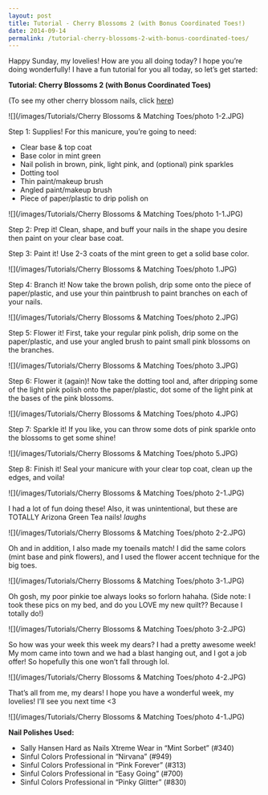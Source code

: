 ```yaml
---
layout: post
title: Tutorial - Cherry Blossoms 2 (with Bonus Coordinated Toes!)
date: 2014-09-14
permalink: /tutorial-cherry-blossoms-2-with-bonus-coordinated-toes/
---
```


Happy Sunday, my lovelies! How are you all doing today? I hope you’re doing wonderfully! I have a fun tutorial for you all today, so let’s get started:

**Tutorial: Cherry Blossoms 2 (with Bonus Coordinated Toes)**

(To see my other cherry blossom nails, click [here](http://nailsfornickels.com/tutorial-cherry-blossoms/))

![](/images/Tutorials/Cherry Blossoms & Matching Toes/photo 1-2.JPG)

Step 1: Supplies! For this manicure, you’re going to need:

- Clear base & top coat
- Base color in mint green
- Nail polish in brown, pink, light pink, and (optional) pink sparkles
- Dotting tool
- Thin paint/makeup brush
- Angled paint/makeup brush
- Piece of paper/plastic to drip polish on

![](/images/Tutorials/Cherry Blossoms & Matching Toes/photo 1-1.JPG)

Step 2: Prep it! Clean, shape, and buff your nails in the shape you desire then paint on your clear base coat.

Step 3: Paint it! Use 2-3 coats of the mint green to get a solid base color.

![](/images/Tutorials/Cherry Blossoms & Matching Toes/photo 1.JPG)

Step 4: Branch it! Now take the brown polish, drip some onto the piece of paper/plastic, and use your thin paintbrush to paint branches on each of your nails.

![](/images/Tutorials/Cherry Blossoms & Matching Toes/photo 2.JPG)

Step 5: Flower it! First, take your regular pink polish, drip some on the paper/plastic, and use your angled brush to paint small pink blossoms on the branches.

![](/images/Tutorials/Cherry Blossoms & Matching Toes/photo 3.JPG)

Step 6: Flower it (again)! Now take the dotting tool and, after dripping some of the light pink polish onto the paper/plastic, dot some of the light pink at the bases of the pink blossoms.

![](/images/Tutorials/Cherry Blossoms & Matching Toes/photo 4.JPG)

Step 7: Sparkle it! If you like, you can throw some dots of pink sparkle onto the blossoms to get some shine!

![](/images/Tutorials/Cherry Blossoms & Matching Toes/photo 5.JPG)

Step 8: Finish it! Seal your manicure with your clear top coat, clean up the edges, and voila!

![](/images/Tutorials/Cherry Blossoms & Matching Toes/photo 2-1.JPG)

I had a lot of fun doing these! Also, it was unintentional, but these are TOTALLY Arizona Green Tea nails! *laughs*

![](/images/Tutorials/Cherry Blossoms & Matching Toes/photo 2-2.JPG)

Oh and in addition, I also made my toenails match! I did the same colors (mint base and pink flowers), and I used the flower accent technique for the big toes.

![](/images/Tutorials/Cherry Blossoms & Matching Toes/photo 3-1.JPG)

Oh gosh, my poor pinkie toe always looks so forlorn hahaha.
(Side note: I took these pics on my bed, and do you LOVE my new quilt?? Because I totally do!)

![](/images/Tutorials/Cherry Blossoms & Matching Toes/photo 3-2.JPG)

So how was your week this week my dears? I had a pretty awesome week! My mom came into town and we had a blast hanging out, and I got a job offer! So hopefully this one won’t fall through lol.

![](/images/Tutorials/Cherry Blossoms & Matching Toes/photo 4-2.JPG)

That’s all from me, my dears! I hope you have a wonderful week, my lovelies! I’ll see you next time <3

![](/images/Tutorials/Cherry Blossoms & Matching Toes/photo 4-1.JPG)

**Nail Polishes Used:**

- Sally Hansen Hard as Nails Xtreme Wear in “Mint Sorbet” (#340)
- Sinful Colors Professional in “Nirvana” (#949)
- Sinful Colors Professional in “Pink Forever” (#313)
- Sinful Colors Professional in “Easy Going” (#700)
- Sinful Colors Professional in “Pinky Glitter” (#830)